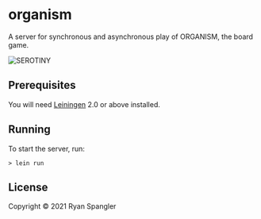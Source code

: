 # organism

A server for synchronous and asynchronous play of ORGANISM, the board game.  

![SEROTINY](https://github.com/prismofeverything/organism/blob/master/resources/img/organism-five-player.png)

## Prerequisites

You will need [Leiningen][1] 2.0 or above installed.

[1]: https://github.com/technomancy/leiningen

## Running

To start the server, run:

    > lein run 

## License

Copyright © 2021 Ryan Spangler

